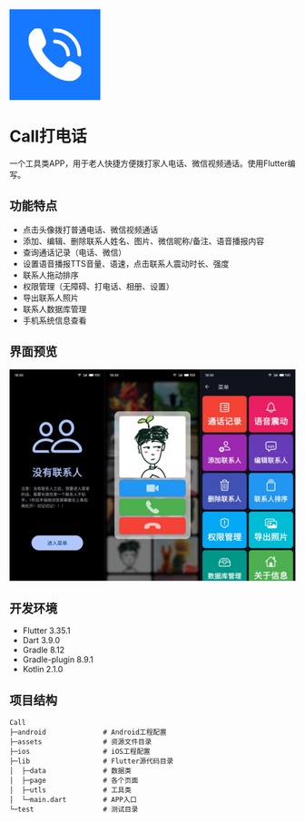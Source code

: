 <img src="android/app/src/main/res/mipmap-mdpi/ic_launcher.png" width="160px" />

# Call打电话

一个工具类APP，用于老人快捷方便拨打家人电话、微信视频通话。使用Flutter编写。

## 功能特点

- 点击头像拨打普通电话、微信视频通话
- 添加、编辑、删除联系人姓名、图片、微信昵称/备注、语音播报内容
- 查询通话记录（电话、微信）
- 设置语音播报TTS音量、语速，点击联系人震动时长、强度
- 联系人拖动排序
- 权限管理（无障碍、打电话、相册、设置）
- 导出联系人照片
- 联系人数据库管理
- 手机系统信息查看

## 界面预览

![主界面预览](assets/screenshot/ui.jpg)

## 开发环境

- Flutter 3.35.1
- Dart 3.9.0
- Gradle 8.12
- Gradle-plugin 8.9.1
- Kotlin 2.1.0

## 项目结构

```
Call
├─android              # Android工程配置
├─assets               # 资源文件目录
├─ios                  # iOS工程配置
├─lib                  # Flutter源代码目录
│  ├─data              # 数据类
│  ├─page              # 各个页面
│  ├─utls              # 工具类
│  └─main.dart         # APP入口
└─test                 # 测试目录
```
